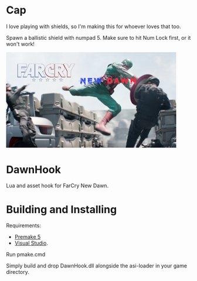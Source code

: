 # Cap

I love playing with shields, so I'm making this for whoever loves that too.

Spawn a ballistic shield with numpad 5. Make sure to hit Num Lock first, or it won't work!

<img src="https://github.com/otse/CapHook/blob/master/banner.png" width="464">

# DawnHook

Lua and asset hook for FarCry New Dawn.

# Building and Installing

Requirements:

- [Premake 5](https://premake.github.io/)
- [Visual Studio](http://www.visualstudio.com/downloads).

Run pmake.cmd

Simply build and drop DawnHook.dll alongside the asi-loader in your game directory.

